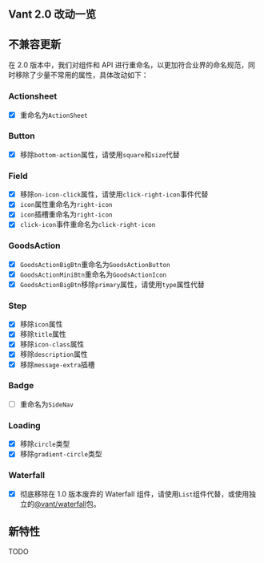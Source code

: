 ## Vant 2.0 改动一览

## 不兼容更新

在 2.0 版本中，我们对组件和 API 进行重命名，以更加符合业界的命名规范，同时移除了少量不常用的属性，具体改动如下：

### Actionsheet

- [x] 重命名为`ActionSheet`

### Button

- [x] 移除`bottom-action`属性，请使用`square`和`size`代替

### Field

- [x] 移除`on-icon-click`属性，请使用`click-right-icon`事件代替
- [x] `icon`属性重命名为`right-icon`
- [x] `icon`插槽重命名为`right-icon`
- [x] `click-icon`事件重命名为`click-right-icon`

### GoodsAction

- [x] `GoodsActionBigBtn`重命名为`GoodsActionButton`
- [x] `GoodsActionMiniBtn`重命名为`GoodsActionIcon`
- [x] `GoodsActionBigBtn`移除`primary`属性，请使用`type`属性代替

### Step

- [x] 移除`icon`属性
- [x] 移除`title`属性
- [x] 移除`icon-class`属性
- [x] 移除`description`属性
- [x] 移除`message-extra`插槽

### Badge

- [ ] 重命名为`SideNav`

### Loading

- [x] 移除`circle`类型
- [x] 移除`gradient-circle`类型

### Waterfall

- [x] 彻底移除在 1.0 版本废弃的 Waterfall 组件，请使用`List`组件代替，或使用独立的[@vant/waterfall](https://github.com/chenjiahan/vant-waterfall)包。

## 新特性

TODO
